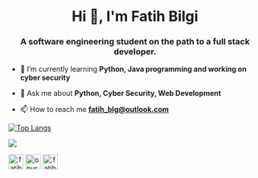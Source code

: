 <h1 align="center">Hi 👋, I'm Fatih Bilgi</h1>
<h3 align="center">A software engineering student on the path to a full stack developer.</h3>


- 🌱 I’m currently learning **Python, Java programming and working on cyber security**

- 💬 Ask me about **Python, Cyber Security, Web Development**

- 📫 How to reach me **fatih_blg@outlook.com**


[![Top Langs](https://github-readme-stats.vercel.app/api/top-langs/?username=fatihbilgi&layout=compact)](https://github.com/fatihbilgi)
<p> <img align="center" src="https://github-readme-stats.vercel.app/api?username=fatihbilgi&show_icons=true&theme=algolia" ;"alt="fatihbilgi" /></p>
<p align="center">

  
 
<a href="https://www.linkedin.com/in/fatihbilgi/"  align="center" target="blank"><img align="center" src="https://upload.wikimedia.org/wikipedia/commons/thumb/c/ca/LinkedIn_logo_initials.png/768px-LinkedIn_logo_initials.png" alt="fatihbilgi" height="30" width="30" /></a>
<a href="https://www.instagram.com/fatihstagram1/" target="blank"><img align="center" src="https://cdn2.iconfinder.com/data/icons/social-media-2285/512/1_Instagram_colored_svg_1-256.png" alt="onursercanyilmaz" height="30" width="30" /></a>
<a href="https://www.linkedin.com/in/fatihbilgi/"  align="center" target="blank"><img align="center" src="https://upload.wikimedia.org/wikipedia/commons/thumb/c/ca/LinkedIn_logo_initials.png/768px-LinkedIn_logo_initials.png" alt="fatihbilgi" height="30" width="30" /></a>
</p>
